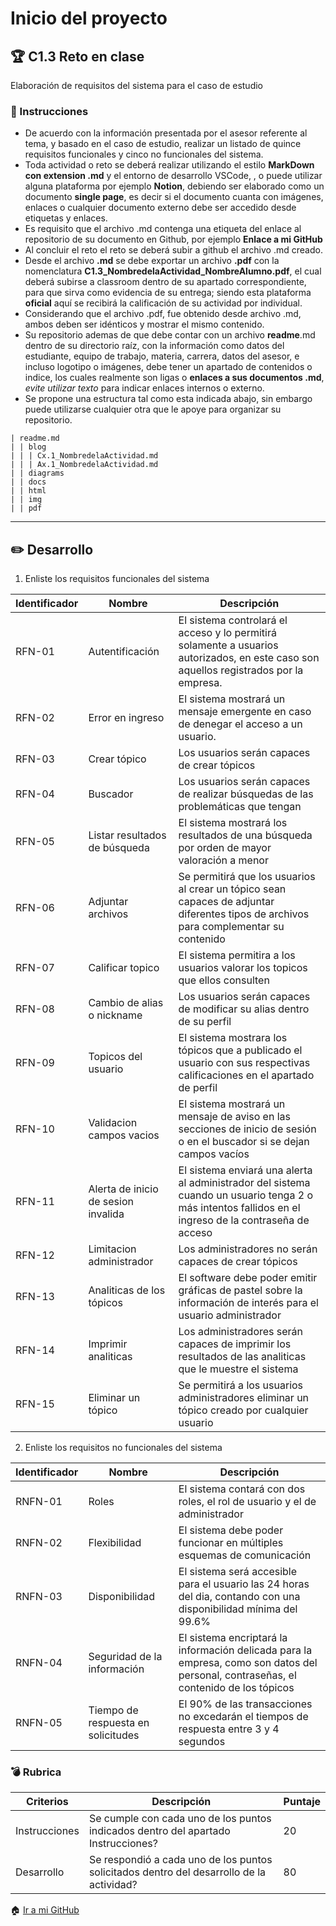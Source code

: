 # Inicio del proyecto

## :trophy: C1.3 Reto en clase

Elaboración de requisitos del sistema para el caso de estudio

### :blue_book: Instrucciones

- De acuerdo con la información presentada por el asesor referente al tema, y basado en el caso de estudio, realizar un listado de quince requisitos funcionales y cinco no funcionales del sistema.
- Toda actividad o reto se deberá realizar utilizando el estilo **MarkDown con extension .md** y el entorno de
desarrollo VSCode, , o puede utilizar alguna plataforma por ejemplo **Notion**, debiendo ser elaborado
como un documento **single page**, es decir si el documento cuanta con imágenes, enlaces o cualquier
documento externo debe ser accedido desde etiquetas y enlaces.
- Es requisito que el archivo .md contenga una etiqueta del enlace al repositorio de su documento en Github, por ejemplo **Enlace a mi GitHub**
- Al concluir el reto el reto se deberá subir a github el archivo .md creado.
- Desde el archivo **.md** se debe exportar un archivo **.pdf** con la nomenclatura **C1.3_NombredelaActividad_NombreAlumno.pdf**, el cual deberá subirse a classroom dentro de su apartado correspondiente, para que sirva como evidencia de su entrega; siendo esta plataforma **oficial** aquí se recibirá la calificación de su actividad por individual.
- Considerando que el archivo .pdf, fue obtenido desde archivo .md, ambos deben ser idénticos y mostrar el mismo contenido.
- Su repositorio ademas de que debe contar con un archivo **readme**.md dentro de su directorio raíz, con la información como datos del estudiante, equipo de trabajo, materia, carrera, datos del asesor, e incluso logotipo o imágenes, debe tener un apartado de contenidos o indice, los cuales realmente son ligas o **enlaces a sus documentos .md**, _evite utilizar texto_ para indicar enlaces internos o externo.
- Se propone una estructura tal como esta indicada abajo, sin embargo puede utilizarse cualquier otra que le apoye para organizar su repositorio.

```
| readme.md
| | blog
| | | Cx.1_NombredelaActividad.md
| | | Ax.1_NombredelaActividad.md
| | diagrams
| | docs
| | html
| | img
| | pdf    
```

___

## :pencil2: Desarrollo

1. Enliste los requisitos funcionales del sistema
   
| Identificador | Nombre | Descripción |
|---------------|--------|-------------|
| RFN-01        | Autentificación       | El sistema controlará el acceso y lo permitirá solamente a usuarios autorizados, en este caso son aquellos registrados por la empresa.            |
| RFN-02        | Error en ingreso       | El sistema mostrará un mensaje emergente en caso de denegar el acceso a un usuario.            |
| RFN-03        | Crear tópico       |  Los usuarios serán capaces de crear tópicos            |
| RFN-04        | Buscador       | Los usuarios serán capaces de realizar búsquedas de las problemáticas que tengan            |
| RFN-05        | Listar resultados de búsqueda       |  El sistema mostrará los resultados de una búsqueda por orden de mayor valoración a menor           |
| RFN-06        |  Adjuntar archivos      | Se permitirá que los usuarios al crear un tópico sean capaces de adjuntar diferentes tipos de archivos para complementar su contenido            |
| RFN-07        | Calificar topico       | El sistema permitira a los usuarios valorar los topicos que ellos consulten            |
| RFN-08        | Cambio de alias o nickname       | Los usuarios serán capaces de modificar su alias dentro de su perfil            |
| RFN-09        | Topicos del usuario       |  El sistema mostrara los tópicos que a publicado el usuario con sus respectivas calificaciones en el apartado de perfil           |
| RFN-10        | Validacion campos vacios       | El sistema mostrará un mensaje de aviso en las secciones de inicio de sesión o en el buscador si se dejan campos vacíos            |
| RFN-11        | Alerta de inicio de sesion invalida        | El sistema enviará una alerta al administrador del sistema cuando un usuario tenga 2 o más intentos fallidos en el ingreso de la contraseña de acceso            |
| RFN-12        | Limitacion administrador       | Los administradores no serán capaces de crear tópicos            |
| RFN-13        | Analiticas de los tópicos      | El software debe poder emitir gráficas de pastel  sobre la información de interés para el usuario administrador            |
| RFN-14        | Imprimir analiticas       | Los administradores serán capaces de imprimir los resultados de las analiticas que le muestre el sistema           |
| RFN-15        | Eliminar un tópico       |  Se permitirá a los usuarios administradores eliminar un tópico creado por cualquier usuario           |



2. Enliste los requisitos no funcionales del sistema

| Identificador | Nombre | Descripción |
|---------------|--------|-------------|
| RNFN-01       | Roles       | El sistema contará con dos roles, el rol de usuario y el de administrador           |
| RNFN-02       | Flexibilidad       |  El sistema debe poder funcionar en múltiples esquemas de comunicación           |
| RNFN-03       | Disponibilidad       |   El sistema será accesible para el usuario las 24 horas del dia, contando con una disponibilidad mínima del 99.6%   |
| RNFN-04       | Seguridad de la información       |  El sistema encriptará la información delicada para la empresa, como son datos del personal, contraseñas, el contenido de los tópicos          |
| RNFN-05       | Tiempo de respuesta en solicitudes       |  El 90% de las transacciones no excedarán el tiempos de respuesta entre 3 y 4 segundos           |


### :bomb: Rubrica

| Criterios     | Descripción                                                                                  | Puntaje |
| ------------- | -------------------------------------------------------------------------------------------- | ------- |
| Instrucciones | Se cumple con cada uno de los puntos indicados dentro del apartado Instrucciones?            | 20 |
| Desarrollo    | Se respondió a cada uno de los puntos solicitados dentro del desarrollo de la actividad?     | 80      |

:house: [Ir a mi GitHub](https://github.com/CesarArred/Analisis_Avanzado_de_Software)
